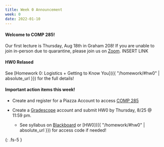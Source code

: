 ```yaml
---
title: Week 0 Announcement
week: 0
date: 2022-01-10
---
```


#### Welcome to COMP 285! 

Our first lecture is Thursday, Aug 18th in Graham 208! If you are unable to join in-person due to quarantine, please join us on [Zoom](). INSERT LINK

#### HW0 Relased

See [Homework 0: Logistics + Getting to Know You]({{ "/homework/#hw0" | absolute_url }}) for the full details!


#### Important action items this week!

- Create and register for a Piazza Account to access [COMP 285](https://piazza.com/ncat/fall2022/comp285/home)

- Create a [Gradescope](https://www.gradescope.com/courses/413684) account and submit HW0 by Thursday, 8/25 @ 11:59 pm. 
  - See syllabus on [Blackboard](https://blackboard.ncat.edu/webapps/blackboard/execute/modulepage/view?course_id=_3571354_1) or [HW0]({{ "/homework/#hw0" | absolute_url }}) for access code if needed!


{: .fs-5 }
